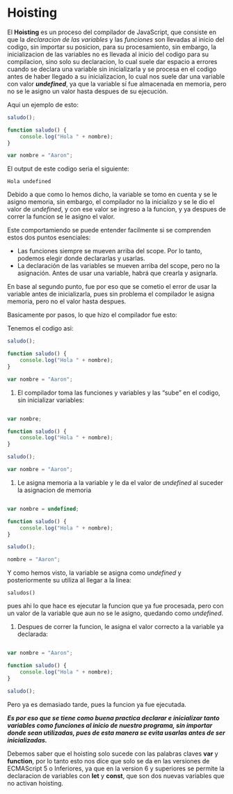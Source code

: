 # Hoisting

El **Hoisting** es un proceso del compilador de JavaScript, que consiste en que la _declaracion de las variables_ y las _funciones_ son llevadas al inicio del codigo, sin importar su posicion, para su procesamiento, sin embargo, la inicializacion de las variables no es llevada al inicio del codigo para su compilacion, sino solo su declaracion, lo cual suele dar espacio a errores cuando se declara una variable sin inicializarla y se procesa en el codigo antes de haber llegado a su inicializacion, lo cual nos suele dar una variable con valor **_undefined_**, ya que la variable sí fue almacenada en memoria, pero no se le asigno un valor hasta despues de su ejecución.

Aqui un ejemplo de esto:

```js
saludo();

function saludo() {
    console.log("Hola " + nombre);
}

var nombre = "Aaron";
```

El output de este codigo seria el siguiente:

```
Hola undefined
```

Debido a que como lo hemos dicho, la variable se tomo en cuenta y se le asigno memoria, sin embargo, el compilador no la inicializo y se le dio el valor de _undefined_, y con ese valor se ingreso a la funcion, y ya despues de correr la funcion se le asigno el valor.

Este comportamiendo se puede entender facilmente si se comprenden estos dos puntos esenciales:

-   Las funciones siempre se mueven arriba del scope. Por lo tanto, podemos elegir donde declararlas y usarlas.
-   La declaración de las variables se mueven arriba del scope, pero no la asignación. Antes de usar una variable, habrá que crearla y asignarla.

En base al segundo punto, fue por eso que se cometio el error de usar la variable antes de inicializarla, pues sin problema el compilador le asigna memoria, pero no el valor hasta despues.

Basicamente por pasos, lo que hizo el compilador fue esto:

Tenemos el codigo asi:

```js
saludo();

function saludo() {
    console.log("Hola " + nombre);
}

var nombre = "Aaron";
```

1.  El compilador toma las funciones y variables y las “sube” en el codigo, sin inicializar variables:

```js

var nombre;

function saludo() {
    console.log("Hola " + nombre);
}

saludo();

var nombre = "Aaron";
```

1.  Le asigna memoria a la variable y le da el valor de _undefined_ al suceder la asignacion de memoria

```js

var nombre = undefined;

function saludo() {
    console.log("Hola " + nombre);
}

saludo();

nombre = "Aaron";
```

Y como hemos visto, la variable se asigna como _undefined_ y posteriormente su utiliza al llegar a la linea:

```
saludos()
```

pues ahi lo que hace es ejecutar la funcion que ya fue procesada, pero con un valor de la variable que aun no se le asigno, quedando como _undefined_.

1.  Despues de correr la funcion, le asigna el valor correcto a la variable ya declarada:

```js

var nombre = "Aaron";

function saludo() {
    console.log("Hola " + nombre);
}

saludo();

```

Pero ya es demasiado tarde, pues la funcion ya fue ejecutada.

**_Es por eso que se tiene como buena practica declarar e inicializar tanto variables como funciones al inicio de nuestro programa, sin importar donde sean utilizadas, pues de esta manera se evita usarlas antes de ser inicializadas._**

Debemos saber que el hoisting solo sucede con las palabras claves **var** y **function**, por lo tanto esto nos dice que solo se da en las versiones de ECMAScript 5 o Inferiores, ya que en la version 6 y superiores se permite la declaracion de variables con **let** y **const**, que son dos nuevas variables que no activan hoisting.
